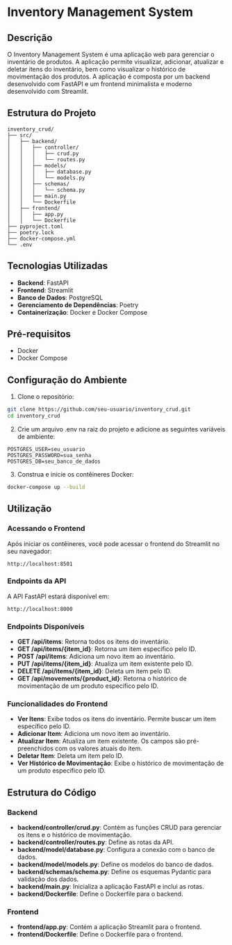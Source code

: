 # Inventory Management System

## Descrição

O Inventory Management System é uma aplicação web para gerenciar o inventário de produtos. A aplicação permite visualizar, adicionar, atualizar e deletar itens do inventário, bem como visualizar o histórico de movimentação dos produtos. A aplicação é composta por um backend desenvolvido com FastAPI e um frontend minimalista e moderno desenvolvido com Streamlit.

## Estrutura do Projeto

```
inventory_crud/
├── src/
│   ├── backend/
│   │   ├── controller/
│   │   │   ├── crud.py
│   │   │   └── routes.py
│   │   ├── models/
│   │   │   ├── database.py
│   │   │   └── models.py
│   │   ├── schemas/
│   │   │   └── schema.py
│   │   ├── main.py
│   │   └── Dockerfile
│   ├── frontend/
│   │   ├── app.py
│   │   └── Dockerfile
├── pyproject.toml
├── poetry.lock
├── docker-compose.yml
└── .env
```

## Tecnologias Utilizadas

- **Backend**: FastAPI
- **Frontend**: Streamlit
- **Banco de Dados**: PostgreSQL
- **Gerenciamento de Dependências**: Poetry
- **Containerização**: Docker e Docker Compose

## Pré-requisitos

- Docker
- Docker Compose

## Configuração do Ambiente

1. Clone o repositório:

```bash
git clone https://github.com/seu-usuario/inventory_crud.git
cd inventory_crud
```

2. Crie um arquivo .env na raiz do projeto e adicione as seguintes variáveis de ambiente:

```
POSTGRES_USER=seu_usuario
POSTGRES_PASSWORD=sua_senha
POSTGRES_DB=seu_banco_de_dados
```

3. Construa e inicie os contêineres Docker:

```bash
docker-compose up --build
```

## Utilização

### Acessando o Frontend

Após iniciar os contêineres, você pode acessar o frontend do Streamlit no seu navegador:

```
http://localhost:8501
```

### Endpoints da API
A API FastAPI estará disponível em:

```
http://localhost:8000
```

### Endpoints Disponíveis

- **GET /api/items**: Retorna todos os itens do inventário.
- **GET /api/items/{item_id}**: Retorna um item específico pelo ID.
- **POST /api/items**: Adiciona um novo item ao inventário.
- **PUT /api/items/{item_id}**: Atualiza um item existente pelo ID.
- **DELETE /api/items/{item_id}**: Deleta um item pelo ID.
- **GET /api/movements/{product_id}**: Retorna o histórico de movimentação de um produto específico pelo ID.

### Funcionalidades do Frontend

- **Ver Itens**: Exibe todos os itens do inventário. Permite buscar um item específico pelo ID.
- **Adicionar Item**: Adiciona um novo item ao inventário.
- **Atualizar Item**: Atualiza um item existente. Os campos são pré-preenchidos com os valores atuais do item.
- **Deletar Item**: Deleta um item pelo ID.
- **Ver Histórico de Movimentação**: Exibe o histórico de movimentação de um produto específico pelo ID.

## Estrutura do Código

### Backend

- **backend/controller/crud.py**: Contém as funções CRUD para gerenciar os itens e o histórico de movimentação.
- **backend/controller/routes.py**: Define as rotas da API.
- **backend/model/database.py**: Configura a conexão com o banco de dados.
- **backend/model/models.py**: Define os modelos do banco de dados.
- **backend/schemas/schema.py**: Define os esquemas Pydantic para validação dos dados.
- **backend/main.py**: Inicializa a aplicação FastAPI e inclui as rotas.
- **backend/Dockerfile**: Define o Dockerfile para o backend.

### Frontend

- **frontend/app.py**: Contém a aplicação Streamlit para o frontend.
- **frontend/Dockerfile**: Define o Dockerfile para o frontend.